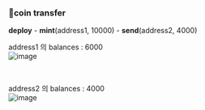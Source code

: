 
### 💸coin transfer
**deploy** - **mint**(address1, 10000) - **send**(address2, 4000) </br>

address1 의 balances : 6000 </br>
![image](https://github.com/gangintheremark/ethereum-solidity/assets/81904943/e3cc6369-c1e1-4a2c-8692-53460e41dcb7)

</br>

address2 의 balances : 4000 </br>
![image](https://github.com/gangintheremark/ethereum-solidity/assets/81904943/99b772cc-4485-4c2d-b3f9-81b484366698)

